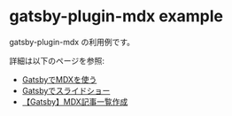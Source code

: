 # gatsby-plugin-mdx example

gatsby-plugin-mdx の利用例です。

詳細は以下のページを参照:

*   [GatsbyでMDXを使う](https://knowledge-swimmer.com/gatsby-mdx)
*   [Gatsbyでスライドショー](https://knowledge-swimmer.com/gatsby-slideshow)
*   [【Gatsby】MDX記事一覧作成](https://knowledge-swimmer.com/gatsby-mdx-index)
